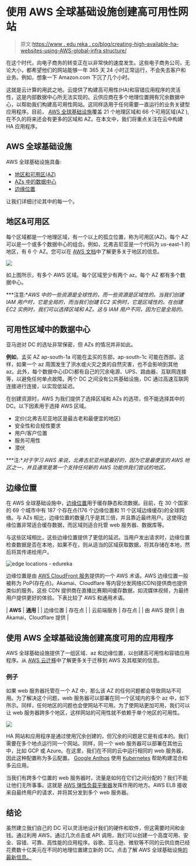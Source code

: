 # 使用 AWS 全球基础设施创建高可用性网站

> 原文:[https://www . edu reka . co/blog/creating-high-available-ha-websites-using-AWS-global-infra structure/](https://www.edureka.co/blog/creating-highly-available-ha-websites-using-aws-global-infrastructure/)

在这个时代，向电子商务的转变正在以非常快的速度发生。这些电子商务公司，无论大小，都希望他们的网站能够一年 365 天 24 小时正常运行，不会失去客户和业务。例如，想象一下 Amazon.com 下沉了几个小时。

这就是云计算的用武之地。云提供了构建高可用性(HA)和容错应用程序的灵活性，这是内部数据中心所无法实现的。云供应商在多个地理位置拥有冗余数据中心，以帮助我们构建高可用性网站。这同样适用于任何需要一直运行的业务关键型应用程序。目前， [AWS 全球基础设施](https://aws.amazon.com/about-aws/global-infrastructure/)覆盖 21 个地理区域和 66 个可用区域(AZ ),在不久的将来还会有更多的区域和 AZ。在本文中，我们将重点关注在云中构建 HA 应用程序。

## AWS 全球基础设施

AWS 全球基础设施具备:

*   [地区和可用区(AZ)](#regions)
*   [AZs 中的数据中心](#data-centers)
*   [边缘位置](#edge-locations)

让我们详细讨论其中的每一个。

## **地区&可用区**

每个区域都是一个地理区域，有一个以上的孤立位置，称为可用区(AZ)。每个 AZ 可以是一个或多个数据中心的组合。例如，北弗吉尼亚是一个代码为 us-east-1 的地区，有 6 个 AZ。您可以在 [AWS 文档](https://docs.aws.amazon.com/AWSEC2/latest/UserGuide/using-regions-availability-zones.html)中了解更多关于地区的信息。

![](../Images/0e54ce3ae5facfa2571babea9cb80ecd.png)

如上图所示，有多个 AWS 区域。每个区域至少有两个 az。每个 AZ 都有多个数据中心。

***注意:**AWS 中的一些资源是全球性的，而一些资源是区域性的。当我们创建 IAM 用户时，它是全局的，而当我们创建 EC2 实例时，它是区域性的。在创建 EC2 实例时，我们可以选择区域和 AZ。这与 IAM 用户不同，因为它是全局的。*

## **可用性区域中的数据中心**

亚马逊对 DC 的选址非常保密，但 AZs 的情况并非如此。

**例如**，孟买 AZ ap-south-1a 可能在孟买的东部，ap-south-1c 可能在西部。这样，如果一个 az 周围发生了洪水或火灾之类的自然灾害，也不会影响到其他 az。此外，每个数据中心(DC)都有自己的冗余电源、UPS、路由器、互联网连接等，以避免任何单点故障。两个 DC 之间没有公共基础设施，DC 通过高速互联网连接进行连接，以实现低延迟。

在创建资源时，AWS 为我们提供了选择区域和 AZs 的选项，但不能选择其中的 DC。以下因素用于选择 AWS 区域。

*   定价(北弗吉尼亚地区是最古老和最便宜的地区)
*   安全性和合规性要求
*   用户/客户位置
*   服务可用性
*   潜伏

***注:**对于学习 AWS 来说，北弗吉尼亚州是最好的，因为它是最便宜的 AWS 地区之一，并且通常是第一个支持任何新的 AWS 功能供我们尝试的地区。*

## **边缘位置**

在 AWS 全球基础设施中，[边缘位置](https://aws.amazon.com/cloudfront/features/)用于缓存静态和流数据。目前，在 30 个国家的 69 个城市中有 187 个存在点(176 个边缘位置和 11 个区域边缘缓存)的全球网络。与 AZs 相比，边缘位置的数量几乎是其三倍，并且靠近最终用户。这使得边缘位置非常适合缓存数据，而区域则适合托管 web 服务器、数据库等。

与这些区域相比，这些边缘位置提供了更低的延迟。当用户发出请求时，边缘位置检查数据是否在本地，如果不在，则从适当的区域获取数据，将其存储在本地，然后将其传递给用户。

![edge locations - edureka](../Images/10faa630a960e5abdbd9db690989c2dc.png)

边缘位置是由 [AWS CloudFront 服务](https://aws.amazon.com/cloudfront/)提供的一个 AWS 术语。AWS 边缘位置一般被称为 PoP(存在点)。Akamai、Cloudflare 等内容分发网络(CDN)提供商也提供类似的服务。这些 CDN 提供商在直播比赛期间缓存数据，如流媒体视频，为最终用户提供更好的体验。下表比较了 AWS 和通用术语。

| **AWS** | **通用** |
| 边缘位置 | 存在点 |
| 云前端服务 | 存在点 |
| 由 AWS 提供 | 由 Akamai，Cloudflare 提供 |

## **使用 AWS 全球基础设施创建高度可用的应用程序**

AWS 全球基础设施提供了一组区域、az 和边缘位置，以创建高可用性和容错应用程序。从 [AWS 云迁移](https://www.edureka.co/migrating-to-aws)中了解更多关于迁移到 AWS 及其框架的信息。

### **例子**

如果 web 服务器托管在一个 AZ 中，那么该 AZ 的任何问题都会导致网站不可用。为了解决这个问题，web 服务器可以部署在同一个区域内的多个 az 中，如下所示。同样，任何地区的问题也会使网站不可用。为了使网站更加可用，我们可以让 web 服务器跨多个地区，这样网站的可用性就不依赖于单个地区的可用性。

![](../Images/6de9b93bcb8c781e1aff4be5357bd42b.png)

HA 网站和应用程序是通过使用冗余创建的，但冗余的问题是它是有成本的。我们需要在多个地点运行同一个网站。同样，同一个 web 服务器可以部署在其他云中，比如 GCP 或 Azure。在这里，我们在不同的云中运行相同的 web 服务器，因此这种配置称为多云配置。 [Google Anthos](https://cloud.google.com/anthos/) 使用 [Kubernetes](https://kubernetes.io/) 帮助构建混合和多云应用。

当我们有跨多个位置的 web 服务器时，流量是如何在它们之间分配的？我们不能让他们无所事事。这就是 [AWS 弹性负载平衡器](https://aws.amazon.com/elasticloadbalancing/)发挥作用的地方。AWS ELB 接收来自最终用户的请求，并将其分发到多个 web 服务器。

## **结论**

虽然建立我们自己的 DC 可以灵活地设计我们的硬件和软件，但这需要时间和金钱。通过利用 AWS，通过几次点击或 API 调用，我们可以创建一个高度可用、安全、容错、可靠、高性能的应用程序。谷歌、亚马逊、微软等不同的云供应商已经花费数十亿美元在不同的地理位置建立新的 DC。点击了解 AWS 全球基础设施[的最新信息。](https://azure.microsoft.com/en-in/global-infrastructure/locations/)